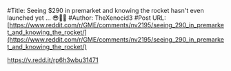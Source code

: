 #Title: Seeing $290 in premarket and knowing the rocket hasn't even launched yet ... 😎💎🙌
#Author: TheXenocid3
#Post URL: [https://www.reddit.com/r/GME/comments/nv2195/seeing_290_in_premarket_and_knowing_the_rocket/](https://www.reddit.com/r/GME/comments/nv2195/seeing_290_in_premarket_and_knowing_the_rocket/)


https://v.redd.it/rp6h3wbu31471